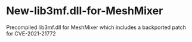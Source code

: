 # New-lib3mf.dll-for-MeshMixer
Precompiled lib3mf.dll for MeshMixer which includes a backported patch for CVE-2021-21772
